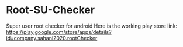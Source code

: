 # Root-SU-Checker
Super user root checker for android
Here is the working play store link:
https://play.google.com/store/apps/details?id=company.sahani2020.rootChecker
